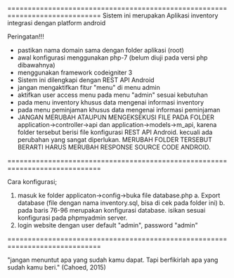 =============================================================================
Sistem ini merupakan Aplikasi inventory integrasi dengan platform android

Peringatan!!!
- pastikan nama domain sama dengan folder aplikasi (root)
- awal konfigurasi menggunakan php-7 (belum diuji pada versi php dibawahnya)
- menggunakan framework codeigniter 3
- Sistem ini dilengkapi dengan REST API Android
- jangan mengaktifkan fitur "menu" di menu admin
- aktifkan user access menu pada menu "admin" sesuai kebutuhan
- pada menu inventory khusus data mengenai informasi inventory
- pada menu peminjaman khusus data mengenai informasi peminjaman
- JANGAN MERUBAH ATAUPUN MENGEKSEKUSI FILE PADA FOLDER application->controller->api dan application->models->m_api, karena folder tersebut berisi file konfigurasi REST API Android. kecuali ada perubahan yang sangat diperlukan. MERUBAH FOLDER TERSEBUT BERARTI HARUS MERUBAH RESPONSE SOURCE CODE ANDROID.

=============================================================================

Cara konfigurasi;
1. masuk ke folder applicaton->config->buka file database.php
    a. Export database (file dengan nama inventory.sql, bisa di cek pada folder ini)
    b. pada baris 76-96 merupakan konfigurasi database. isikan sesuai konfigurasi pada phpmyadmin server.
2. login website dengan user default "admin", password "admin"

=============================================================================


"jangan menuntut apa yang sudah kamu dapat. Tapi berfikirlah apa yang sudah kamu beri." (Cahoed, 2015)